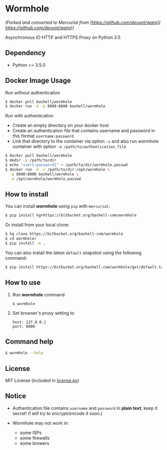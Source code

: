 Wormhole
========

*(Forked and converted to Mercurial from [https://github.com/devunt/warp](
https://github.com/devunt/warp))*

Asynchronous IO HTTP and HTTPS Proxy on Python 3.5

Dependency
----------

*  Python >= 3.5.0


Docker Image Usage
------------------

Run without authentication

```bash
$ docker pull bashell/wormhole
$ docker run -d -p 8800:8800 bashell/wormhole
```

Run with authentication

-   Create an empty directory on your docker host
-   Create an authentication file that contains username and password in
    this format `username:password`
-   Link that directory to the container via option `-v` and also run
    wormhole container with option `-a /path/to/authentication_file`

```bash
$ docker pull bashell/wormhole
$ mkdir -p /path/to/dir
$ echo "user1:password1" > /path/to/dir/wormhole.passwd
$ docker run -d -v /path/to/dir:/opt/wormhole \
  -p 8800:8800 bashell/wormhole \
  -a /opt/wormhole/wormhole.passwd
```


How to install
--------------

You can install **wormhole** using `pip` with `mercurial`:

```bash
$ pip install hg+https://bitbucket.org/bashell-com/wormhole
```

Or install from your local clone:

```bash
$ hg clone https://bitbucket.org/bashell-com/wormhole
$ cd wormhole/
$ pip install -e .
```

You can also install the latest `default` snapshot using the following command:

```bash
$ pip install https://bitbucket.org/bashell-com/wormhole/get/default.tar.gz
```

How to use
----------

1.  Run **wormhole** command
    
    ```
    $ wormhole
    ```

2.  Set browser's proxy setting to

    ```
    host: 127.0.0.1
    port: 8800
    ```


Command help
------------

```bash
$ wormhole --help
```


License
-------

MIT License (included in [license.py](https://goo.gl/2J8rcu))


Notice
------

*  Authentication file contains `username` and `password` in **plain text**,
   keep it secret! _(I will try to encrypt/encode it soon.)_

*  Wormhole may not work in:
    -   some ISPs
    -   some firewalls
    -   some browers
